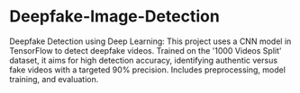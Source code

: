 # Deepfake-Image-Detection
Deepfake Detection using Deep Learning: This project uses a CNN model in TensorFlow to detect deepfake videos. Trained on the '1000 Videos Split' dataset, it aims for high detection accuracy, identifying authentic versus fake videos with a targeted 90% precision. Includes preprocessing, model training, and evaluation.
